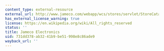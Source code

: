 ```yaml
---
content_type: external-resource
external_url: http://www.jameco.com/webapp/wcs/stores/servlet/StoreCatalogDisplay?langId=-1&krypto=6pWdQhy2AZPZ2sD8W5xEl6aJV6WqDHEGqOKNa%2FdOSS8VkO8HobaPcYvWFMPw5Vp7qy%2FnFHn40gLe%0D%0ApCUoyqn9Qw3Pd%2Fn5t2VDi7RTzDlqhwY%3D
has_external_license_warning: true
license: https://en.wikipedia.org/wiki/All_rights_reserved
status: ''
title: Jameco Electronics
uid: 731dd378-ab32-41b9-be51-998e8c86ade9
wayback_url: ''
---
```

